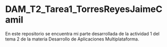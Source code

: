 # DAM_T2_Tarea1_TorresReyesJaimeCamil
En este repositorio se encuentra mi parte desarrollada de la actividad 1 del tema 2
de la materia Desarrollo de Aplicaciones Multiplataforma.

